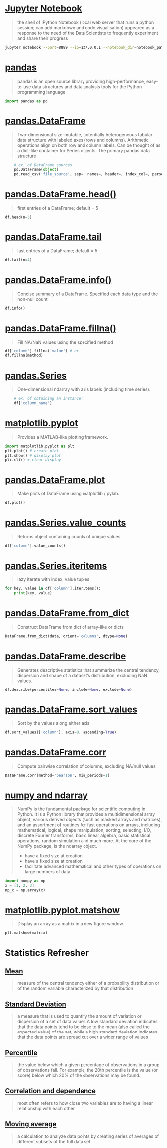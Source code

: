 # [Jupyter Notebook](http://jupyter-notebook-beginner-guide.readthedocs.io/en/latest/what_is_jupyter.html)
> the shell of IPython Notebook (local web server that
runs a python session; can add markdown and code visualisation)
> appeared as a response to the need of the Data Scientists
> to frequently experiment and share their progress
```bash
jupyter notebook --port=8889 --ip=127.0.0.1 --notebook_dir=notebook_path
```

# [pandas](https://pandas.pydata.org/)
> pandas is an open source library providing high-performance,
> easy-to-use data structures and data analysis tools
> for the Python programming language
```python
import pandas as pd
```

# [pandas.DataFrame](https://pandas.pydata.org/pandas-docs/stable/generated/pandas.DataFrame.html)
> Two-dimensional size-mutable, potentially heterogeneous
> tabular data structure with labeled axes (rows and columns).
> Arithmetic operations align on both row and column labels.
> Can be thought of as a dict-like container for Series objects.
> The primary pandas data structure

```python
    # ex. of DataFrame sources
    pd.DataFrame(object)
    pd.read_csv('file_source', sep=, names=, header=, index_col=, parse_date=)
```


# [pandas.DataFrame.head()](https://pandas.pydata.org/pandas-docs/stable/generated/pandas.DataFrame.head.html)
> first entries of a DataFrame; default = 5
```python
df.head(n=3)
```

# [pandas.DataFrame.tail](https://pandas.pydata.org/pandas-docs/stable/generated/pandas.DataFrame.tail.html)
> last entries of a DataFrame; default = 5
```python
df.tail(n=4)
```

# [pandas.DataFrame.info()](https://pandas.pydata.org/pandas-docs/stable/generated/pandas.DataFrame.info.html)
> Concise summary of a DataFrame.
> Specified each data type and the non-null count
```python
df.info()
```

# [pandas.DataFrame.fillna()](https://pandas.pydata.org/pandas-docs/stable/generated/pandas.DataFrame.fillna.html)
> Fill NA/NaN values using the specified method
```python
df['column'].fillna('value') # or
df.fillna(method)
```

# [pandas.Series](https://pandas.pydata.org/pandas-docs/stable/generated/pandas.Series.html)
> One-dimensional ndarray with axis labels (including time series).
```python
    # ex. of obtaining an instance:
    df['column_name']
```

# [matplotlib.pyplot](https://matplotlib.org/api/pyplot_api.html)
> Provides a MATLAB-like plotting framework.
```python
import matplotlib.pyplot as plt
plt.plot() # create plot
plt.show() # display plot
plt.clf() # clear display
```

# [pandas.DataFrame.plot](https://pandas.pydata.org/pandas-docs/stable/generated/pandas.DataFrame.plot.html#pandas-dataframe-plot)
> Make plots of DataFrame using matplotlib / pylab.
```python
df.plot()
```

# [pandas.Series.value_counts](https://pandas.pydata.org/pandas-docs/stable/generated/pandas.Series.value_counts.html)
> Returns object containing counts of unique values.
```python
df['column'].value_counts()
```

# [pandas.Series.iteritems](https://pandas.pydata.org/pandas-docs/stable/generated/pandas.Series.iteritems.html)
> lazy iterate with index, value tuples
```python
for key, value in df['column'].iteritems():
    print(key, value)
```

# [pandas.DataFrame.from_dict](https://pandas.pydata.org/pandas-docs/stable/generated/pandas.DataFrame.from_dict.html)
> Construct DataFrame from dict of array-like or dicts
```python
DataFrame.from_dict(data, orient='columns', dtype=None)
```

# [pandas.DataFrame.describe](https://pandas.pydata.org/pandas-docs/stable/generated/pandas.DataFrame.describe.html)
> Generates descriptive statistics that summarize the central tendency,
> dispersion and shape of a dataset’s distribution, excluding NaN values.
```python
df.describe(percentiles=None, include=None, exclude=None)
```

# [pandas.DataFrame.sort_values](https://pandas.pydata.org/pandas-docs/stable/generated/pandas.DataFrame.sort_values.html)
> Sort by the values along either axis
```python
df.sort_values(['column'], axis=0, ascending=True)
```

# [pandas.DataFrame.corr](https://pandas.pydata.org/pandas-docs/stable/generated/pandas.DataFrame.corr.html)
> Compute pairwise correlation of columns, excluding NA/null values
```python
DataFrame.corr(method='pearson', min_periods=1)
```

# [numpy and ndarray](https://docs.scipy.org/doc/numpy-1.13.0/user/whatisnumpy.html)
> NumPy is the fundamental package for scientific computing in Python.
> It is a Python library that provides a multidimensional array object,
> various derived objects (such as masked arrays and matrices), and an
> assortment of routines for fast operations on arrays,
> including mathematical, logical, shape manipulation, sorting, selecting,
> I/O, discrete Fourier transforms, basic linear algebra, basic statistical
> operations, random simulation and much more.
> At the core of the NumPy package, is the ndarray object.
> - have a fixed size at creation
> - have a fixed size at creation
> - facilitate advanced mathematical and other types of
>    operations on large numbers of data
```python
import numpy as np
x = [1, 2, 3]
np_x = np.array(x)
```

# [matplotlib.pyplot.matshow](https://matplotlib.org/api/_as_gen/matplotlib.pyplot.matshow.html)
> Display an array as a matrix in a new figure window.
```python
plt.matshow(matrix)
```

# Statistics Refresher

## [Mean](https://en.wikipedia.org/wiki/Mean)
>  measure of the central tendency either of a probability distribution
> or of the random variable characterized by that distribution

## [Standard Deviation](https://en.wikipedia.org/wiki/Standard_deviation)
> a measure that is used to quantify the amount of variation or dispersion
> of a set of data values
> A low standard deviation indicates that the data points tend to be close
> to the mean (also called the expected value) of the set,
> while a high standard deviation indicates that the data points
> are spread out over a wider range of values


## [Percentile](https://en.wikipedia.org/wiki/Percentile)
> the value below which a given percentage of observations in a group
> of observations fall. For example, the 20th percentile is the value
> (or score) below which 20% of the observations may be found.

## [Correlation and dependence](https://en.wikipedia.org/wiki/Correlation_and_dependence)
> most often refers to how close two variables are to having a linear relationship with each other

## [Moving average](https://en.wikipedia.org/wiki/Moving_average)
> a calculation to analyze data points by creating series of averages of
different subsets of the full data set
